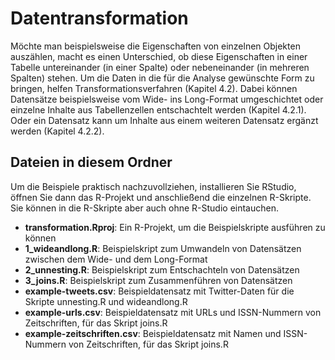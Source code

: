 # Datentransformation 
Möchte man beispielsweise die Eigenschaften von einzelnen Objekten auszählen, macht es einen Unterschied, ob diese Eigenschaften in einer Tabelle untereinander (in einer Spalte) oder nebeneinander (in mehreren Spalten) stehen. Um die Daten in die für die Analyse gewünschte Form zu bringen, helfen Transformationsverfahren (Kapitel 4.2). Dabei können Datensätze beispielsweise vom Wide- ins Long-Format umgeschichtet oder einzelne Inhalte aus Tabellenzellen entschachtelt werden (Kapitel 4.2.1). Oder ein Datensatz kann um Inhalte aus einem weiteren Datensatz ergänzt werden (Kapitel 4.2.2). 

## Dateien in diesem Ordner
Um die Beispiele praktisch nachzuvollziehen, installieren Sie RStudio, öffnen Sie dann das R-Projekt und anschließend die einzelnen R-Skripte. Sie können in die R-Skripte aber auch ohne R-Studio eintauchen.

- **transformation.Rproj**: Ein R-Projekt, um die Beispielskripte ausführen zu können
- **1_wideandlong.R**: Beispielskript zum Umwandeln von Datensätzen zwischen dem Wide- und dem Long-Format
- **2_unnesting.R**: Beispielskript zum Entschachteln von Datensätzen
- **3_joins.R**: Beispielskript zum Zusammenführen von Datensätzen
- **example-tweets.csv**: Beispieldatensatz mit Twitter-Daten für die Skripte unnesting.R und wideandlong.R
- **example-urls.csv**: Beispieldatensatz mit URLs und ISSN-Nummern von Zeitschriften, für das Skript joins.R
- **example-zeitschriften.csv**: Beispieldatensatz mit Namen und ISSN-Nummern von Zeitschriften, für das Skript joins.R
